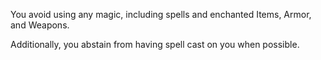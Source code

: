You avoid using any magic, including spells and enchanted Items, Armor, and Weapons. 


Additionally, you abstain from having spell cast on you when possible.